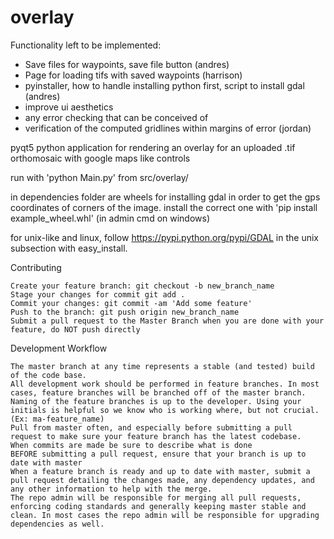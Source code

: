 # overlay

Functionality left to be implemented:
- Save files for waypoints, save file button (andres)
- Page for loading tifs with saved waypoints (harrison)
- pyinstaller, how to handle installing python first, script to install gdal (andres)
- improve ui aesthetics
- any error checking that can be conceived of
- verification of the computed gridlines within margins of error (jordan)

pyqt5 python application for rendering an overlay for an uploaded .tif orthomosaic with google maps like controls

run with 'python Main.py' from src/overlay/

in dependencies folder are wheels for installing gdal in order to get the gps coordinates of corners of the image.
install the correct one with 'pip install example_wheel.whl' (in admin cmd on windows)

for unix-like and linux, follow https://pypi.python.org/pypi/GDAL in the unix subsection with easy_install.

Contributing

    Create your feature branch: git checkout -b new_branch_name
    Stage your changes for commit git add .
    Commit your changes: git commit -am 'Add some feature'
    Push to the branch: git push origin new_branch_name
    Submit a pull request to the Master Branch when you are done with your feature, do NOT push directly

Development Workflow

    The master branch at any time represents a stable (and tested) build of the code base.
    All development work should be performed in feature branches. In most cases, feature branches will be branched off of the master branch. Naming of the feature branches is up to the developer. Using your initials is helpful so we know who is working where, but not crucial. (Ex: ma-feature_name)
    Pull from master often, and especially before submitting a pull request to make sure your feature branch has the latest codebase.
    When commits are made be sure to describe what is done
    BEFORE submitting a pull request, ensure that your branch is up to date with master
    When a feature branch is ready and up to date with master, submit a pull request detailing the changes made, any dependency updates, and any other information to help with the merge.
    The repo admin will be responsible for merging all pull requests, enforcing coding standards and generally keeping master stable and clean. In most cases the repo admin will be responsible for upgrading dependencies as well.
